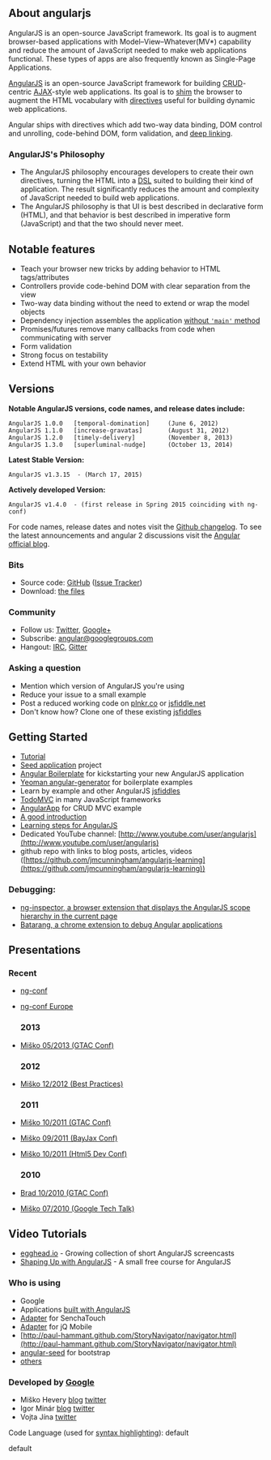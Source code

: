 ## About angularjs

AngularJS is an open-source JavaScript framework. Its goal is to augment browser-based applications with Model–View–Whatever(MV*) capability and reduce the amount of JavaScript needed to make web applications functional. These types of apps are also frequently known as Single-Page Applications.

[AngularJS](http://angularjs.org/) is an open-source JavaScript framework for building [CRUD](http://en.wikipedia.org/wiki/Create,_read,_update_and_delete)-centric [AJAX](http://en.wikipedia.org/wiki/Ajax_(programming))-style web applications. Its goal is to [shim](http://en.wikipedia.org/wiki/Shim_(computing)) the browser to augment the HTML vocabulary with [directives](http://docs.angularjs.org/guide/directive) useful for building dynamic web applications.

Angular ships with directives which add two-way data binding, DOM control and unrolling, code-behind DOM, form validation, and [deep linking](http://en.wikipedia.org/wiki/Deep_linking).

### AngularJS's Philosophy

*   The AngularJS philosophy encourages developers to create their own directives, turning the HTML into a [DSL](http://en.wikipedia.org/wiki/Domain-specific_language) suited to building their kind of application. The result significantly reduces the amount and complexity of JavaScript needed to build web applications.
*   The AngularJS philosophy is that UI is best described in declarative form (HTML), and that behavior is best described in imperative form (JavaScript) and that the two should never meet.

## Notable features

*   Teach your browser new tricks by adding behavior to HTML tags/attributes
*   Controllers provide code-behind DOM with clear separation from the view
*   Two-way data binding without the need to extend or wrap the model objects
*   Dependency injection assembles the application [without `'main'` method](http://blog.angularjs.org/2012/08/getting-rid-of-main.html)
*   Promises/futures remove many callbacks from code when communicating with server
*   Form validation
*   Strong focus on testability
*   Extend HTML with your own behavior

## Versions

**Notable AngularJS versions, code names, and release dates include:**

    AngularJS 1.0.0   [temporal-domination]     (June 6, 2012)
    AngularJS 1.1.0   [increase-gravatas]       (August 31, 2012)
    AngularJS 1.2.0   [timely-delivery]         (November 8, 2013)
    AngularJS 1.3.0   [superluminal-nudge]      (October 13, 2014)

**Latest Stable Version:**

    AngularJS v1.3.15  - (March 17, 2015)

**Actively developed Version:**

    AngularJS v1.4.0  - (first release in Spring 2015 coinciding with ng-conf)

For code names, release dates and notes visit the [Github changelog](https://github.com/angular/angular.js/blob/master/CHANGELOG.md). To see the latest announcements and angular 2 discussions visit the [Angular official blog](https://blog.angularjs.org/).

### Bits

*   Source code: [GitHub](https://github.com/angular/angular.js) ([Issue Tracker](https://github.com/angular/angular.js/issues))
*   Download: [the files](http://code.angularjs.org)

### Community

*   Follow us: [Twitter](http://twitter.com/angularjs), [Google+](https://plus.google.com/u/0/110323587230527980117)
*   Subscribe: [angular@googlegroups.com](http://groups.google.com/group/angular)
*   Hangout: [IRC](http://webchat.freenode.net/?channels=angularjs&uio=d4), [Gitter](https://gitter.im/angular/angular.js)

### Asking a question

*   Mention which version of AngularJS you're using
*   Reduce your issue to a small example
*   Post a reduced working code on [plnkr.co](http://plnkr.co/) or [jsfiddle.net](http://jsfiddle.net/IgorMinar/ADukg/)
*   Don't know how? Clone one of these existing [jsfiddles](https://github.com/angular/angular.js/wiki/JsFiddle-Examples)

## Getting Started

*   [Tutorial](http://docs.angularjs.org/tutorial)
*   [Seed application](https://github.com/angular/angular-seed) project
*   [Angular Boilerplate](https://github.com/joshdmiller/ng-boilerplate/) for kickstarting your new AngularJS application
*   [Yeoman angular-generator](https://github.com/yeoman/generator-angular) for boilerplate examples
*   Learn by example and other AngularJS [jsfiddles](https://github.com/angular/angular.js/wiki/JsFiddle-Examples)
*   [TodoMVC](http://todomvc.com/) in many JavaScript frameworks
*   [AngularApp](https://github.com/angular-app/angular-app/) for CRUD MVC example
*   [A good introduction](http://toddmotto.com/ultimate-guide-to-learning-angular-js-in-one-day/)
*   [Learning steps for AngularJS](http://tech-blog.maddyzone.com/category/javascript/angularjs)
*   Dedicated YouTube channel: [http://www.youtube.com/user/angularjs](http://www.youtube.com/user/angularjs)
*   github repo with links to blog posts, articles, videos ([https://github.com/jmcunningham/angularjs-learning](https://github.com/jmcunningham/angularjs-learning))

### Debugging:

*   [ng-inspector, a browser extension that displays the AngularJS scope hierarchy in the current page](https://chrome.google.com/webstore/detail/ng-inspector-for-angularj/aadgmnobpdmgmigaicncghmmoeflnamj)
*   [Batarang, a chrome extension to debug Angular applications](https://chrome.google.com/webstore/detail/angularjs-batarang/ighdmehidhipcmcojjgiloacoafjmpfk?hl=en)

## Presentations

### Recent

*   [ng-conf](https://www.youtube.com/user/ngconfvideos)
*   [ng-conf Europe](https://www.youtube.com/channel/UCEGUP3TJJfMsEM_1y8iviSQ/videos?sort=p&view=0&flow=grid)

    ### 2013

*   [Miško 05/2013 (GTAC Conf)](http://youtu.be/HCR7i5F5L8c)

    ### 2012

*   [Miško 12/2012 (Best Practices)](http://www.youtube.com/watch?v=ZhfUv0spHCY)

    ### 2011

*   [Miško 10/2011 (GTAC Conf)](http://www.youtube.com/watch?v=gQclnI_8Vmg)

*   [Miško 09/2011 (BayJax Conf)](http://www.youtube.com/watch?v=khk_vEF95Jk)
*   [Miško 10/2011 (Html5 Dev Conf)](http://www.youtube.com/watch?v=Dlkx6AVOBcQ)

    ### 2010

*   [Brad 10/2010 (GTAC Conf)](http://www.youtube.com/watch?v=gqzeuCXlJMk)

*   [Miško 07/2010 (Google Tech Talk)](http://www.youtube.com/watch?v=0iQCLlu1dko)

## Video Tutorials

*   [egghead.io](http://egghead.io/) - Growing collection of short AngularJS screencasts
*   [Shaping Up with AngularJS](https://www.codeschool.com/courses/shaping-up-with-angular-js) - A small free course for AngularJS

### Who is using

*   Google
*   Applications [built with AngularJS](http://builtwith.angularjs.org/)
*   [Adapter](https://github.com/tigbro/sencha-touch-angular-adapter) for SenchaTouch
*   [Adapter](https://github.com/tigbro/jquery-mobile-angular-adapter) for jQ Mobile
*   [http://paul-hammant.github.com/StoryNavigator/navigator.html](http://paul-hammant.github.com/StoryNavigator/navigator.html)
*   [angular-seed](https://github.com/angular/angular-seed) for bootstrap
*   [others](https://github.com/angular/angular.js/wiki/Projects-using-AngularJS)

### Developed by [Google](http://google.com)

*   Miško Hevery [blog](http://misko.hevery.com) [twitter](http://twitter.com/mhevery)
*   Igor Minár [blog](http://blog.igorminar.com/) [twitter](http://twitter.com/IgorMinar)
*   Vojta Jína [twitter](http://twitter.com/vojtajina)

Code Language (used for [syntax highlighting](http://google-code-prettify.googlecode.com/svn/trunk/README.html)): default

  default